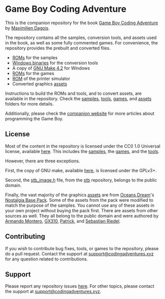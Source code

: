 # Game Boy Coding Adventure

This is the companion repository for the book [Game Boy Coding Adventure](https://nostarch.com/game-boy-coding-adventure) by [Maximilien Dagois](https://mdagois.gumroad.com/).

The repository contains all the samples, conversion tools, and assets used in the book, as well as some fully commented games.
For convenience, the repository provides the prebuilt and converted files.
* [ROMs](prebuilt/roms) for the samples
* [Windows binaries](bin) for the conversion tools
* A copy of [GNU Make 4.2](bin/make.exe) for Windows
* [ROMs](prebuilt/games) for the games
* [ROM](prebuilt/printer) of the printer simulator
* Converted graphics [assets](prebuilt/assets)

Instructions to build the ROMs and tools, and to convert assets, are available in the repository.
Check the [samples](samples), [tools](tools), [games](games), and [assets](assets) folders for more details.

Additionally, please check the [companion website](https://mdagois.github.io/) for more articles about programming the Game Boy.

## License

Most of the content in the repository is licensed under the CC0 1.0 Universal license, available [here](LICENSE.txt).
This includes the [samples](samples), the [games](games), and the [tools](tools).

However, there are three exceptions.

First, the copy of GNU make, available [here](bin/make.exe), is licensed under the GPLv3+.

Second, the [stb_image.h](tools/conv/third_party/stb_image.h) file, from the [stb](https://github.com/nothings/stb) repository, belongs to the public domain.

Finally, the vast majority of the graphics [assets](assets) are from [Oceans Dream](https://oceansdream.itch.io)'s [Nostalgia Base Pack](https://oceansdream.itch.io/nostalgia-pack).
Some of the assets from the pack were modified to match the purpose of the samples.
You cannot use any of these assets in your own project without buying the pack first.
There are assets from other sources as well.
They all belong to the public domain and were authored by [Armando Montero](https://opengameart.org/users/armm1998), [GX310](https://gx310.itch.io), [Patrick](https://opengameart.org/users/patvanmackelberg), and [Sebastian Riedel](https://opengameart.org/users/ba%C5%9Dto).

## Contributing

If you wish to contribute bug fixes, tools, or games to the repository, please do a pull request.
Contact the support at support@codingadventures.xyz for any question related to contributions.

## Support

Please report any repository issues [here](https://github.com/mdagois/gca/issues).
For other topics, please contact the support at support@codingadventures.xyz.

